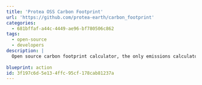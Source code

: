 ```yaml
---
title: 'Protea OSS Carbon Footprint'
url: 'https://github.com/protea-earth/carbon_footprint'
categories:
  - 681bffaf-a44c-4449-ae96-bf780506c862
tags:
  - open-source
  - developers
description: |
  Open source carbon footprint calculator, the only emissions calculator to use a command line interface.
  
blueprint: action
id: 3f197c6d-5e13-4ffc-95cf-178cab81237a
---
```

